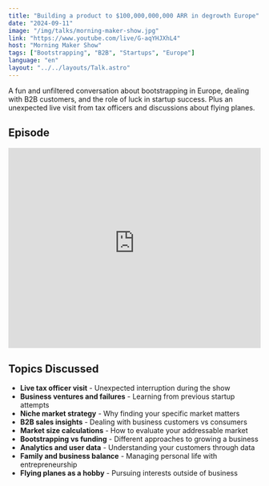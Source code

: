 ```yaml
---
title: "Building a product to $100,000,000,000 ARR in degrowth Europe"
date: "2024-09-11"
image: "/img/talks/morning-maker-show.jpg"
link: "https://www.youtube.com/live/G-aqYHJXhL4"
host: "Morning Maker Show"
tags: ["Bootstrapping", "B2B", "Startups", "Europe"]
language: "en"
layout: "../../layouts/Talk.astro"
---
```


A fun and unfiltered conversation about bootstrapping in Europe, dealing with B2B customers, and the role of luck in startup success. Plus an unexpected live visit from tax officers and discussions about flying planes.

## Episode

<iframe
  width="100%"
  height="400"
  src="https://www.youtube-nocookie.com/embed/G-aqYHJXhL4"
  title="YouTube video player"
  frameborder="0"
  allow="accelerometer; autoplay; clipboard-write; encrypted-media; gyroscope; picture-in-picture; web-share"
  referrerpolicy="strict-origin-when-cross-origin"
  allowfullscreen
></iframe>

## Topics Discussed

- **Live tax officer visit** - Unexpected interruption during the show
- **Business ventures and failures** - Learning from previous startup attempts
- **Niche market strategy** - Why finding your specific market matters
- **B2B sales insights** - Dealing with business customers vs consumers
- **Market size calculations** - How to evaluate your addressable market
- **Bootstrapping vs funding** - Different approaches to growing a business
- **Analytics and user data** - Understanding your customers through data
- **Family and business balance** - Managing personal life with entrepreneurship
- **Flying planes as a hobby** - Pursuing interests outside of business

